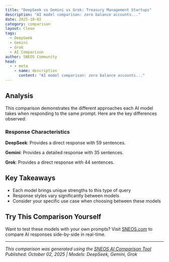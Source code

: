 ```yaml
---
title: "DeepSeek vs Gemini vs Grok: Treasury Management Startups"
description: "AI model comparison: zero balance accounts..."
date: 2025-10-02
category: comparison
layout: Clean
tags:
  - DeepSeek
  - Gemini
  - Grok
  - AI Comparison
author: SNEOS Community
head:
  - - meta
    - name: description
      content: "AI model comparison: zero balance accounts..."
---
```


<ChatComparison
  title="DeepSeek vs Gemini vs Grok: Treasury Management Startups"
  prompt="zero balance accounts"
  :responses='{
    "DeepSeek": "Of course. Let\u0027s break down **Zero Balance Accounts (ZBAs)** in a clear, comprehensive way.\n\n### What is a Zero Balance Account (ZBA)?\n\nA **Zero Balance Account (ZBA)** is a checking account that automatically maintains a balance of, as the name implies, zero. It is not a standalone account but rather a sub-account that is linked to a master funding account, often called a **concentration account**.\n\nAt the end of each business day, the bank automatically sweeps any positive balance from the ZBA to the master account, or funds any negative balance (like from checks or debit card transactions) from the master account to bring it back to zero.\n\n---\n\n### How Does a ZBA Work? (The \u0022Sweep\u0022 Mechanism)\n\nThe process is fully automated and happens at the end of each banking day.\n\n1.  **Funding:** Throughout the day, all deposits (e.g., customer payments) are made into the ZBA. All disbursements (e.g., checks, ACH payments, card purchases) are paid out of the ZBA.\n2.  **End-of-Day Sweep:** At the close of business, the bank\u0027s system performs a \u0022sweep\u0022:\n    *   If the ZBA has a **positive balance**, the entire amount is transferred to the master account.\n    *   If the ZBA has a **negative balance** (i.e., it\u0027s in overdraft), the exact amount needed is transferred *from* the master account to cover the shortfall and bring the balance to zero.\n3.  **Start of a New Day:** The ZBA begins the next business day with a $0.00 balance, and the cycle repeats.\n\n---\n\n### Primary Purpose and Key Benefits\n\nZBAs are almost exclusively used by **businesses and corporations**, not individuals. Their main purpose is **cash concentration and efficient cash management.**\n\n| Benefit | Description |\n| :--- | :--- |\n| **Eliminates Idle Balances** | Prevents cash from sitting idle in multiple subsidiary accounts, allowing companies to maximize the use of their funds in the master account (e.g., for short-term investments). |\n| **Centralized Control** | Provides the treasury or finance department with a consolidated view of cash positions. All cash is pooled in one master account, simplifying management and decision-making. |\n| **Enhanced Security** | Limits the risk of fraud and theft. Since the operating accounts hold $0 most of the time, the potential loss from unauthorized access is minimized. |\n| **Simplifies Reconciliation** | Automating the funding of disbursement accounts makes the cash management and account reconciliation process much simpler and more accurate. |\n| **Reduces Administrative Work** | Eliminates the need for finance staff to manually transfer funds between accounts to cover daily expenses. |\n\n---\n\n### Common Use Cases and Examples\n\n1.  **Corporate Treasury Management:**\n    *   A large corporation has separate ZBAs for its regional offices (e.g., \u0022New York Office Account,\u0022 \u0022London Office Account\u0022). Each office pays its local expenses from its ZBA. At day\u0027s end, all excess cash is swept to the corporate HQ\u0027s master account.\n\n2.  **Payroll Processing:**\n    *   A company has a dedicated \u0022Payroll ZBA.\u0022 On payday, the master account funds the ZBA with the exact amount needed to cover all payroll checks and direct deposits. After processing, any leftover amount (e.g., from uncashed checks) is swept back to zero.\n\n3.  **Petty Cash Management:**\n    *   A company issues debit cards to employees for petty cash or small departmental expenses, linked to a ZBA. This prevents overspending and automatically consolidates all transactions.\n\n---\n\n### ZBAs vs. Personal Bank Accounts\n\nIt\u0027s crucial to understand that a ZBA is fundamentally different from a standard personal checking account.\n\n| Feature | Zero Balance Account (ZBA) | Standard Personal Checking Account |\n| :--- | :--- | :--- |\n| **Primary User** | Businesses \u0026 Corporations | Individuals |\n| **Balance Goal** | $0.00 | Maintain a positive balance |\n| **Structure** | Sub-account linked to a master account | Standalone account |\n| **Automation** | Fully automated end-of-day sweeps | Manual transfers or no transfers |\n| **Purpose** | Cash concentration \u0026 control | Daily personal transactions |\n| **Overdraft** | Covered automatically from master account | May result in fees or a line of credit |\n\n---\n\n### Potential Disadvantages\n\n*   **Bank Fees:** Banks charge fees for ZBA services and cash management. A cost-benefit analysis is necessary to ensure the efficiency gains outweigh the costs.\n*   **Complexity:** Setting up the ZBA structure requires coordination with the bank and integration with the company\u0027s accounting systems.\n*   **Not for Individuals:** The structure offers no benefit to an individual and is not offered by consumer banks.\n\n### Summary\n\nIn essence, a **Zero Balance Account is a cash management tool** that acts like a \u0022dumb pipe\u0022 for transactions. Money flows in and out during the day, but the account is automatically emptied and reset to zero every night, consolidating all funds into a central, master account. This provides businesses with superior control, security, and efficiency over their cash.",
    "Gemini": "A zero balance account (ZBA) is a type of bank account where the balance is targeted to be zero at the end of each business day. Here\u0027s a breakdown of what they are and why they\u0027re used:\n\n**How They Work:**\n\n*   **Concentration Account:** A ZBA system typically involves a \u0022concentration account\u0022 (also called a master account, funding account, or parent account). This is where the organization ultimately wants to hold its funds for investment or disbursement.\n*   **Subsidiary Accounts:** ZBAs are linked to the concentration account. These are the individual accounts used for various business activities (e.g., payroll, accounts payable, sales receipts, regional offices).\n*   **Automated Transfers:** At the end of each business day (or more frequently), an automated process sweeps funds either into or out of the ZBAs to bring them back to a zero balance.\n    *   **Sweeping In:** If a ZBA has a positive balance, funds are automatically swept *into* the concentration account.\n    *   **Sweeping Out (Funding):** If a ZBA has a negative balance (due to payments), funds are automatically swept *out* of the concentration account *into* the ZBA to cover the payments.\n\n**Why Use Zero Balance Accounts?**\n\nCompanies use ZBAs for several key reasons:\n\n*   **Cash Management and Control:**\n    *   **Centralized Funds:**  All cash is concentrated in a single account, making it easier to manage, track, and invest.\n    *   **Improved Visibility:**  Provides a clear overview of the organization\u0027s total cash position.\n    *   **Reduced Idle Cash:**  Minimizes the amount of money sitting unproductive in various accounts.\n*   **Optimized Investment:**\n    *   **Larger Investment Pool:**  The consolidated funds allow for larger, potentially more profitable investments.\n    *   **Better Interest Rates:**  Larger balances often qualify for better interest rates.\n*   **Simplified Reconciliation:**\n    *   **Fewer Accounts to Reconcile:**  Focuses reconciliation efforts on the concentration account.\n    *   **Streamlined Accounting:**  Simplifies accounting processes by centralizing cash flow.\n*   **Fraud Reduction:**\n    *   **Centralized Control:**  Increases oversight and reduces the risk of unauthorized transactions in dispersed accounts.\n    *   **Easier Monitoring:** Makes it easier to detect and prevent fraudulent activity.\n*   **Expense Reduction:**\n    *   **Reduced Banking Fees:**  Consolidating balances can sometimes reduce overall banking fees (e.g., maintenance fees).\n    *   **Improved Interest Earnings:** Increased earnings on the concentrated investment pool.\n\n**Examples of Use Cases:**\n\n*   **Large Corporations:**  Companies with multiple subsidiaries or divisions often use ZBAs to manage cash across the entire organization.\n*   **Retail Chains:**  Retailers with numerous store locations can use ZBAs to consolidate daily sales receipts into a central account.\n*   **Government Agencies:** Government entities may use ZBAs to manage funds allocated to different departments or projects.\n*   **Universities:** Universities can use them to manage funds from various departments or grants.\n\n**Considerations:**\n\n*   **Implementation Costs:**  Setting up a ZBA system can involve initial setup costs and coordination with the bank.\n*   **Banking Relationships:**  Requires a strong relationship with the bank to ensure smooth automated transfers and customized account structures.\n*   **System Integration:**  Requires integrating the ZBA system with the company\u0027s accounting software and treasury management systems.\n*   **Transaction Fees:**  While the aim is to reduce overall fees, understand the fees associated with the automated transfers between accounts.\n*   **Forecasting Accuracy:** Reliance on accurate forecasting, particularly short term funding, is important for effective ZBA management.\n\n**In summary, zero balance accounts are a powerful tool for organizations looking to improve cash management, optimize investment, and streamline accounting processes. They provide a centralized and automated way to manage cash flow, but require careful planning, system integration, and ongoing monitoring.**\n",
    "Grok": "A **Zero Balance Account (ZBA)** is a type of bank account in which the balance is automatically maintained at or close to zero at the end of each business day. This is typically achieved by transferring funds to or from a master account (often called a concentration account or sweep account) based on the account holder\u0027s cash flow needs. ZBAs are commonly used by businesses for cash management purposes to optimize the use of funds and minimize idle cash.\n\n### Key Features of a Zero Balance Account:\n1. **Automatic Fund Transfers**: Any deposits or credits to a ZBA are automatically transferred to a central or master account, often overnight. Similarly, if there are withdrawals or debits (like payroll or vendor payments), funds are transferred from the master account to cover them.\n2. **No Idle Cash**: The primary goal of a ZBA is to ensure that no excess cash sits idle in subsidiary accounts, allowing businesses to centralize their funds and use them more efficiently.\n3. **Multiple Sub-Accounts**: ZBAs are often used in conjunction with multiple sub-accounts for different purposes (e.g., payroll, accounts payable, or specific departments). Each sub-account operates as a ZBA, with funds flowing to and from the master account as needed.\n4. **Simplified Reconciliation**: By centralizing funds in a master account, businesses can streamline their accounting and reconciliation processes.\n5. **Interest Optimization**: Funds in the master account can often be invested or used to pay down debt, maximizing returns or reducing interest costs.\n\n### How Zero Balance Accounts Work:\n- At the start of the day, the ZBA balance is typically zero or a predetermined minimum.\n- Throughout the day, transactions (deposits, withdrawals, payments) occur in the ZBA.\n- At the end of the day (or at a scheduled time), the bank automatically:\n  - Sweeps excess funds from the ZBA to the master account if there\u2019s a positive balance.\n  - Transfers funds from the master account to the ZBA if there\u2019s a shortfall to cover transactions.\n- The ZBA balance is reset to zero (or the minimum) after the sweep.\n\n### Benefits of Zero Balance Accounts:\n1. **Improved Cash Flow Management**: Businesses can centralize cash and avoid having funds sit idle in multiple accounts.\n2. **Reduced Banking Fees**: Since funds are consolidated, businesses may lower fees associated with maintaining multiple accounts.\n3. **Enhanced Control**: ZBAs allow better oversight of cash flow by funneling funds through a single master account.\n4. **Efficient Use of Funds**: Consolidated funds in the master account can be used for investments, debt repayment, or other financial strategies.\n\n### Common Uses:\n- **Payroll Accounts**: A separate ZBA can be set up for payroll, ensuring that funds are only transferred when payments are due.\n- **Vendor Payments**: Businesses can use ZBAs for accounts payable, ensuring funds are available only when checks are cashed.\n- **Departmental Budgets**: Different departments or locations can have their own ZBAs for operational expenses, with funds managed centrally.\n- **Disbursement Control**: ZBAs are often used to manage disbursements without leaving excess funds vulnerable to fraud or misuse.\n\n### Limitations:\n1. **Setup Complexity**: Establishing a ZBA system often requires coordination with a bank and may involve setting up multiple accounts and automated sweeps.\n2. **Bank Fees**: While ZBAs can reduce some costs, banks may charge fees for maintaining the account or for each sweep transaction.\n3. **Dependency on Bank Systems**: The effectiveness of a ZBA depends on the bank\u2019s ability to perform timely and accurate fund transfers.\n4. **Not for Individuals**: ZBAs are generally designed for businesses or organizations and may not be suitable for personal banking.\n\nIf you\u0027re considering a Zero Balance Account for your business, consult with your bank or financial institution to understand the specific terms, fees, and setup process. Many banks offer ZBA as part of a broader cash management or treasury services package."
  }'
  published-date="11:53"
/>

## Analysis

This comparison demonstrates the different approaches each AI model takes when responding to the same prompt. Here are the key differences observed:

### Response Characteristics

**DeepSeek**: Provides a direct response with 59 sentences. 

**Gemini**: Provides a detailed response with 35 sentences. 

**Grok**: Provides a direct response with 44 sentences. 

## Key Takeaways

- Each model brings unique strengths to this type of query
- Response styles vary significantly between models
- Consider your specific use case when choosing between these models

## Try This Comparison Yourself

Want to test these models with your own prompts? Visit [SNEOS.com](https://sneos.com) to compare AI responses side-by-side in real-time.

---

*This comparison was generated using the [SNEOS AI Comparison Tool](https://sneos.com)*
*Published: October 02, 2025 | Models: DeepSeek, Gemini, Grok*
